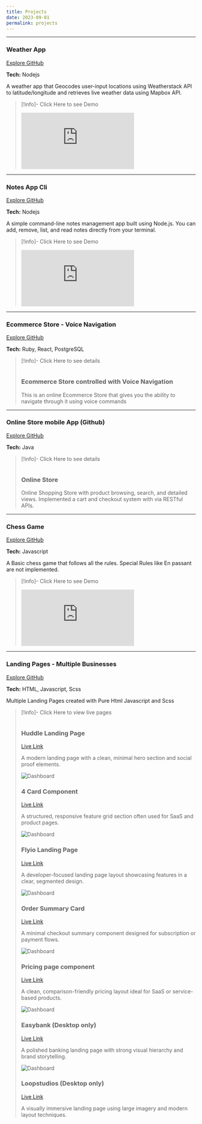 ```yaml
---
title: Projects
date: 2023-09-01
permalink: projects
---
```


--- 


<div class="showcase">
  <h3 class="showcase-title">Weather App</h3>
  <a href="https://github.com/taimourz/weatherapp_node" target="_blank" class="showcase-link">
    Explore GitHub
  </a>
</div>

**Tech:** Nodejs

A weather app that Geocodes user-input locations using Weatherstack API to latitude/longitude and retrieves live weather data using Mapbox API.


> [!info]- Click Here to see Demo
>
> <div class="video-container">
>  <iframe src="https://www.youtube-nocookie.com/embed/ebsUAkkBgpY" title="YouTube video player" frameborder="0" allow="accelerometer; autoplay; clipboard-write; encrypted-media; gyroscope; picture-in-picture; web-share" allowfullscreen></iframe>
> </div>

---

<div class="showcase">
  <h3 class="showcase-title">Notes App Cli</h3>
  <a href="https://github.com/taimourz/Notes_app_cli" target="_blank" class="showcase-link">
    Explore GitHub
  </a>
</div>

**Tech:** Nodejs

A simple command-line notes management app built using Node.js. You can add, remove, list, and read notes directly from your terminal.

> [!info]- Click Here to see Demo
>
> <div class="video-container">
>  <iframe src="https://www.youtube-nocookie.com/embed/ucE77QQUjCs" title="YouTube video player" frameborder="0" allow="accelerometer; autoplay; clipboard-write; encrypted-media; gyroscope; picture-in-picture; web-share" allowfullscreen></iframe>
> </div>

---

<div class="showcase">
  <h3 class="showcase-title">Ecommerce Store - Voice Navigation</h3>
  <a href="https://github.com/taimourz/EcommerceStore-voice-nav-Ruby-React" target="_blank" class="showcase-link">
    Explore GitHub
  </a>
</div>

**Tech:** Ruby, React, PostgreSQL



> [!info]- Click Here to see details
>
><div class="showcase-grid">
>  <div class="showcase-card">
>    <img src="/images/voicenav.png" alt="">
>    <div class="showcase-content">
>      <div class="showcase-header">
>        <h3>Ecommerce Store controlled with Voice Navigation</h3>
>      </div>
>      <p>This is an online Ecommerce Store that gives you the ability to navigate through it using voice commands</p>
>    </div>
>  </div>
></div>


--- 

<div class="showcase">
  <h3 class="showcase-title">Online Store mobile App (Github)</h3>
  <a href="https://github.com/taimourz/EcommerceApp-Java-native" target="_blank" class="showcase-link">
    Explore GitHub
  </a>
</div>

**Tech:** Java  

> [!info]- Click Here to see details
>
><div class="showcase-grid">
>  <div class="showcase-card">
>    <img src="/images/onlinestorejava.png" alt="">
>    <div class="showcase-content">
>      <div class="showcase-header">
>        <h3>Online Store</h3>
>      </div>
>      <p>Online Shopping Store with product browsing, search, and detailed views. Implemented a cart and checkout system with via RESTful APIs.</p>
>    </div>
>  </div>
></div>



--- 

<div class="showcase">
  <h3 class="showcase-title">Chess Game</h3>
  <a href="https://github.com/taimourz/Chess-Game-Javascript" target="_blank" class="showcase-link">
    Explore GitHub
  </a>
</div>


**Tech:** Javascript  

A Basic chess game that follows all the rules. Special Rules like En passant are not implemented.

> [!info]- Click Here to see Demo
>
> <div class="video-container">
>  <iframe src="https://www.youtube-nocookie.com/embed/_9HborhqSrI" title="YouTube video player" frameborder="0" allow="accelerometer; autoplay; clipboard-write; encrypted-media; gyroscope; picture-in-picture; web-share" allowfullscreen></iframe>
> </div>

--- 

<div class="showcase">
  <h3 class="showcase-title">Landing Pages - Multiple Businesses</h3>
  <a href="https://github.com/taimourz/Web-static-Pages-projects" target="_blank" class="showcase-link">
    Explore GitHub
  </a>
</div>

**Tech:** HTML, Javascript, Scss

Multiple Landing Pages created with Pure Html Javascript and Scss

> [!info]- Click Here to view live pages
>
><div class="showcase-grid">
>  <div class="showcase-card">
>    <img src="/images/huddlepage.png" alt="">
>    <div class="showcase-content">
>      <div class="showcase-header">
>        <h3>Huddle Landing Page</h3>
>        <a href="https://huddlelandingpagetaimour8.netlify.app/" target="_blank" class="live-link">Live Link</a>
>      </div>
>      <p>A modern landing page with a clean, minimal hero section and social proof elements.</p>
>    </div>
>  </div>
>  <div class="showcase-card">
>    <img src="/images/flyio.png" alt="Dashboard">
>    <div class="showcase-content">
>      <div class="showcase-header">
>        <h3>4 Card Component</h3>
>        <a href="https://fourcardfeaturetaimour9.netlify.app/" target="_blank" class="live-link">Live Link</a>
>      </div>
>       <p>A structured, responsive feature grid section often used for SaaS and product pages.</p>
>    </div>
>  </div>
>  <div class="showcase-card">
>    <img src="/images/flyio.png" alt="Dashboard">
>    <div class="showcase-content">
>      <div class="showcase-header">
>        <h3>Flyio Landing Page</h3>
>        <a href="https://fylotaimour.netlify.app/" target="_blank" class="live-link">Live Link</a>
>      </div>
>       <p>A developer-focused landing page layout showcasing features in a clear, segmented design.</p>
>    </div>
>  </div>
>  <div class="showcase-card">
>    <img src="/images/ordersummary.png" alt="Dashboard">
>    <div class="showcase-content">
>      <div class="showcase-header">
>        <h3>Order Summary Card</h3>
>        <a href="https://ordersummarytaimour.netlify.app/" target="_blank" class="live-link">Live Link</a>
>      </div>
>      <p>A minimal checkout summary component designed for subscription or payment flows.</p>
>    </div>
>  </div>
>  <div class="showcase-card">
>    <img src="/images/pricingpage2.png" alt="Dashboard">
>    <div class="showcase-content">
>      <div class="showcase-header">
>        <h3>Pricing page component</h3>
>        <a href="https://pricingcomponenttaimour10.netlify.app/" target="_blank" class="live-link">Live Link</a>
>      </div>
>     <p>A clean, comparison-friendly pricing layout ideal for SaaS or service-based products.</p>
>    </div>
>  </div>
>  <div class="showcase-card">
>    <img src="/images/easybank.png" alt="Dashboard">
>    <div class="showcase-content">
>      <div class="showcase-header">
>        <h3>Easybank (Desktop only)</h3>
>        <a href="https://easybanktaimour2.netlify.app/" target="_blank" class="live-link">Live Link</a>
>      </div>
>      <p>A polished banking landing page with strong visual hierarchy and brand storytelling.</p>
>    </div>
>  </div>
>  <div class="showcase-card">
>    <img src="/images/loopstudios.png" alt="Dashboard">
>    <div class="showcase-content">
>      <div class="showcase-header">
>        <h3>Loopstudios (Desktop only)</h3>
>        <a href="https://loopstudiotaimour.netlify.app/" target="_blank" class="live-link">Live Link</a>
>      </div>
>       <p>A visually immersive landing page using large imagery and modern layout techniques.</p>
>    </div>
>  </div>
></div>